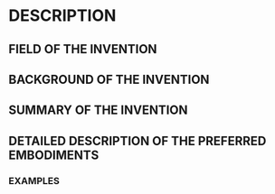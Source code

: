 # DESCRIPTION

## FIELD OF THE INVENTION

## BACKGROUND OF THE INVENTION

## SUMMARY OF THE INVENTION

## DETAILED DESCRIPTION OF THE PREFERRED EMBODIMENTS

### EXAMPLES

